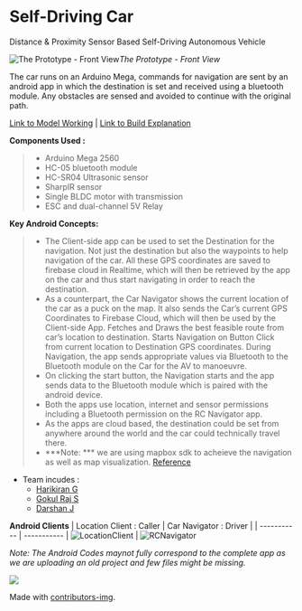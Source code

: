 # Self-Driving Car
Distance &amp; Proximity Sensor Based Self-Driving Autonomous Vehicle

![The Prototype - Front View](https://user-images.githubusercontent.com/68921071/187082344-fc1982cd-111d-4922-b196-334ec33c8f7e.jpg)*The Prototype - Front View*

The car runs on an Arduino Mega, commands for navigation are sent by an android app in which the destination is set and received using a bluetooth module. Any obstacles are sensed and avoided to continue with the original path.


[Link to Model Working](https://youtu.be/2O3NMSFHBNA) | [Link to Build Explanation](https://youtu.be/IGRs5LYzIB4)


**Components Used :**
>  - Arduino Mega 2560
>  - HC-05 bluetooth module
>  - HC-SR04 Ultrasonic sensor
>  - SharpIR sensor
>  - Single BLDC motor with transmission
>  - ESC and dual-channel 5V Relay

**Key Android Concepts:**
> - The Client-side app can be used to set the Destination for the navigation. Not just the destination but also the waypoints to help navigation of the car. All these GPS coordinates are saved to firebase cloud in Realtime, which will then be retrieved by the app on the car and thus start navigating in order to reach the destination.
> - As a counterpart, the Car Navigator shows the current location of the car as a puck on the map. It also sends the Car’s current GPS Coordinates to Firebase Cloud, which will then be used by the Client-side App. Fetches and Draws the best feasible route from car’s location to destination. Starts Navigation on Button Click from current location to Destination GPS coordinates. During Navigation, the app sends appropriate values via Bluetooth to the Bluetooth module on the Car for the AV to manoeuvre.
> - On clicking the start button, the Navigation starts and the app sends data to the Bluetooth module which is paired with the android device. 
> - Both the apps use location, internet and sensor permissions including a Bluetooth permission on the RC Navigator app.
> - As the apps are cloud based, the destination could be set from anywhere around the world and the car could technically travel there.
> - ***Note: *** we are using mapbox sdk to acheieve the navigation as well as map visualization. [Reference](https://docs.mapbox.com/android/maps/guides/install/)

* Team incudes : 
  - [Harikiran G](https://github.com/harikiran27)
  - [Gokul Raj S](https://github.com/zOrOjUrO)
  - [Darshan J](https://github.com/Darshan-j-24)


**Android Clients**
| Location Client : Caller | Car Navigator : Driver |
| ----------- | ----------- |
![LocationClient](https://user-images.githubusercontent.com/68921071/187082395-9a562c52-5a72-4be8-8ddd-b8bffeb8b1ad.png) | ![RCNavigator](https://user-images.githubusercontent.com/68921071/187082426-491e4492-5a41-4eec-b2b9-29e9c839a570.png)


*Note: The Android Codes maynot fully correspond to the complete app as we are uploading an old project and few files might be missing.*



  
  <a href = "https://github.com/Tanu-N-Prabhu/Python/graphs/contributors">
    <img src = "https://contrib.rocks/image?repo = zOrOjUrO/Self-Driving-Car-ArduinoMega-Android"/>
  </a>

Made with [contributors-img](https://contrib.rocks).
